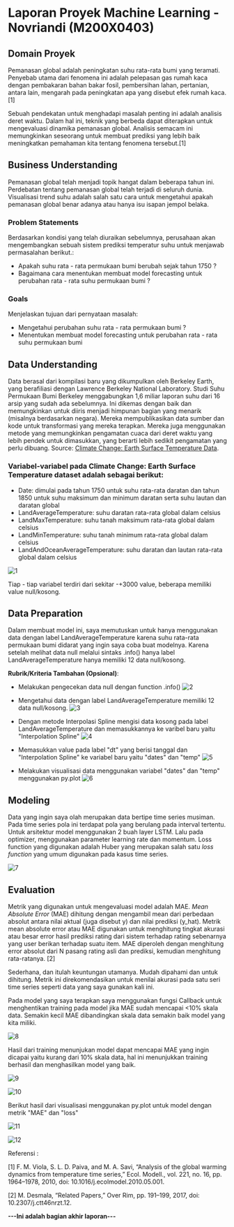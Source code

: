 ﻿# Laporan Proyek Machine Learning - Novriandi (M200X0403)

## Domain Proyek

Pemanasan global adalah peningkatan suhu rata-rata bumi yang teramati. Penyebab utama dari fenomena ini adalah pelepasan gas rumah kaca dengan pembakaran bahan bakar fosil, pembersihan lahan, pertanian, antara lain, mengarah pada peningkatan apa yang disebut efek rumah kaca. [1]

Sebuah pendekatan untuk menghadapi masalah penting ini adalah analisis deret waktu. Dalam hal ini, teknik yang berbeda dapat diterapkan untuk mengevaluasi dinamika pemanasan global. Analisis semacam ini memungkinkan seseorang untuk membuat prediksi yang lebih baik meningkatkan pemahaman kita tentang fenomena tersebut.[1]


## Business Understanding

Pemanasan global telah menjadi topik hangat dalam beberapa tahun ini. Perdebatan tentang pemanasan global telah terjadi di seluruh dunia. Visualisasi trend suhu adalah salah satu cara untuk mengetahui apakah pemanasan global benar adanya atau hanya isu isapan jempol belaka.


### Problem Statements

Berdasarkan kondisi yang telah diuraikan sebelumnya, perusahaan akan mengembangkan sebuah sistem prediksi temperatur suhu untuk menjawab permasalahan berikut.:
- Apakah suhu rata - rata permukaan bumi berubah sejak tahun 1750 ?
- Bagaimana cara menentukan membuat model forecasting untuk perubahan rata - rata suhu permukaan bumi ?

### Goals

Menjelaskan tujuan dari pernyataan masalah:
- Mengetahui perubahan suhu rata - rata permukaan bumi ?
- Menentukan membuat model forecasting untuk perubahan rata - rata suhu permukaan bumi



## Data Understanding
Data berasal dari kompilasi baru yang dikumpulkan oleh Berkeley Earth, yang berafiliasi dengan Lawrence Berkeley National Laboratory. Studi Suhu Permukaan Bumi Berkeley menggabungkan 1,6 miliar laporan suhu dari 16 arsip yang sudah ada sebelumnya. Ini dikemas dengan baik dan memungkinkan untuk diiris menjadi himpunan bagian yang menarik (misalnya berdasarkan negara). Mereka mempublikasikan data sumber dan kode untuk transformasi yang mereka terapkan. Mereka juga menggunakan metode yang memungkinkan pengamatan cuaca dari deret waktu yang lebih pendek untuk dimasukkan, yang berarti lebih sedikit pengamatan yang perlu dibuang. Source: [Climate Change: Earth Surface Temperature Data](https://www.kaggle.com/datasets/berkeleyearth/climate-change-earth-surface-temperature-data?datasetId=29&sortBy=voteCount).



### Variabel-variabel pada Climate Change: Earth Surface Temperature dataset adalah sebagai berikut:
- Date: dimulai pada tahun 1750 untuk suhu rata-rata daratan dan tahun 1850 untuk suhu maksimum dan minimum daratan serta suhu lautan dan daratan global
- LandAverageTemperature: suhu daratan rata-rata global dalam celsius
- LandMaxTemperature: suhu tanah maksimum rata-rata global dalam celsius
- LandMinTemperature: suhu tanah minimum rata-rata global dalam celsius
- LandAndOceanAverageTemperature: suhu daratan dan lautan rata-rata global dalam celsius

![1](https://user-images.githubusercontent.com/110442025/191176116-d8b580d7-36c8-4cab-ab00-cd9d37d5f85a.png)

Tiap - tiap variabel terdiri dari sekitar -+3000 value, beberapa memiliki value null/kosong.

## Data Preparation
Dalam membuat model ini, saya memutuskan untuk hanya menggunakan data dengan label LandAverageTemperature karena suhu rata-rata permukaan bumi didarat yang ingin saya coba buat modelnya. Karena setelah melihat data null melalui sintaks .info() hanya label LandAverageTemperature hanya memiliki 12 data null/kosong.

**Rubrik/Kriteria Tambahan (Opsional)**: 
- Melakukan pengecekan data null dengan function .info() ![2](https://user-images.githubusercontent.com/110442025/191181488-a121796f-12e3-44a2-8c08-650157e96017.png)

- Mengetahui data dengan label LandAverageTemperature memiliki 12 data null/kosong. ![3](https://user-images.githubusercontent.com/110442025/191181707-5dfc0ca2-f4b3-4cc9-83fc-6d1796f88ef6.png)

- Dengan metode Interpolasi Spline mengisi data kosong pada label LandAverageTemperature dan memasukkannya ke varibel baru yaitu "Interpolation Spline" ![4](https://user-images.githubusercontent.com/110442025/191182055-f2a9f968-582f-402d-951f-12b0d36c0ed9.png)

- Memasukkan value pada label "dt" yang berisi tanggal dan "Interpolation Spline" ke variabel baru yaitu "dates" dan "temp" ![5](https://user-images.githubusercontent.com/110442025/191182121-e0de5494-a7d4-4ed5-979b-3c2c54de80a4.png)

- Melakukan visualisasi data menggunakan variabel "dates" dan "temp" menggunakan py.plot ![6](https://user-images.githubusercontent.com/110442025/191182359-fe73a69f-4d5d-482b-bacf-ba4fa33f336d.png)



## Modeling
Data yang ingin saya olah merupakan data bertipe time series musiman. Pada time series pola ini terdapat pola yang berulang pada interval tertentu. Untuk arsitektur model menggunakan 2 buah layer LSTM. Lalu pada optimizer, menggunakan parameter learning rate dan momentum. Loss function yang digunakan adalah Huber yang merupakan salah satu *loss function* yang umum digunakan pada kasus time series. 

![7](https://user-images.githubusercontent.com/110442025/191183711-c60710a2-ebf0-4959-9a66-eabeaf0e7c68.png)

## Evaluation
Metrik yang digunakan untuk mengevaluasi model adalah MAE. *Mean Absolute Error* (MAE) dihitung dengan mengambil mean dari perbedaan absolut antara nilai aktual (juga disebut y) dan nilai prediksi (y_hat). Metrik mean absolute error atau MAE digunakan untuk menghitung tingkat akurasi atau besar error hasil prediksi rating dari sistem terhadap rating sebenarnya yang user berikan terhadap suatu item. MAE diperoleh dengan menghitung error absolut dari N pasang rating asli dan prediksi, kemudian menghitung rata-ratanya. [2]

Sederhana, dan itulah keuntungan utamanya. Mudah dipahami dan untuk dihitung. Metrik ini direkomendasikan untuk menilai akurasi pada satu seri time series seperti data yang saya gunakan kali ini. 

Pada model yang saya terapkan saya menggunakan fungsi Callback untuk menghentikan training pada model jika MAE sudah mencapai <10% skala data. Semakin kecil MAE dibandingkan skala data semakin baik model yang kita miliki. 

![8](https://user-images.githubusercontent.com/110442025/191185242-ac0c0ea6-d1ce-47c8-8d7e-8d72c7c535f1.png)

Hasil dari training menunjukan model dapat mencapai MAE yang ingin dicapai yaitu kurang dari 10% skala data, hal ini menunjukkan training berhasil dan menghasilkan model yang baik.

![9](https://user-images.githubusercontent.com/110442025/191186764-60eecd6f-ef51-440e-b384-d47775074302.png)

![10](https://user-images.githubusercontent.com/110442025/191186794-e9c5647b-6b6c-456a-a23b-620596ecbcbb.png)

Berikut hasil dari visualisasi menggunakan py.plot untuk model dengan metrik "MAE" dan "loss"

![11](https://user-images.githubusercontent.com/110442025/191187028-87cae114-2b31-460f-b506-54fe1832f38e.png)

![12](https://user-images.githubusercontent.com/110442025/191187042-24dac405-0cde-4991-add3-631b068251ec.png)




Referensi :

[1] F. M. Viola, S. L. D. Paiva, and M. A. Savi, “Analysis of the global warming dynamics from temperature time series,” Ecol. Modell., vol. 221, no. 16, pp. 1964–1978, 2010, doi: 10.1016/j.ecolmodel.2010.05.001.

[2] M. Desmala, “Related Papers,” Over Rim, pp. 191–199, 2017, doi: 10.2307/j.ctt46nrzt.12.


**---Ini adalah bagian akhir laporan---**


